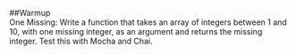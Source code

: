 ##Warmup  
One Missing: Write a function that takes an array of integers between 1 and 10, with one missing integer, as an argument and returns the missing integer. Test this with Mocha and Chai.
